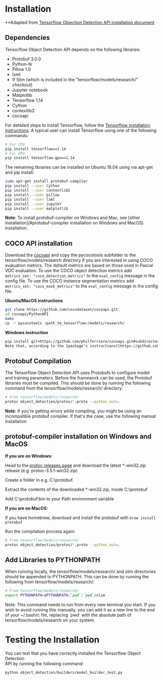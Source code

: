 # Installation

**Adapted from [Tensorflow Objection Detection API installation document](https://github.com/tensorflow/models/blob/master/research/object_detection/g3doc/installation.md)

## Dependencies

Tensorflow Object Detection API depends on the following libraries:

*   Protobuf 3.0.0
*   Python-tk
*   Pillow 1.0
*   lxml
*   tf Slim (which is included in the "tensorflow/models/research/" checkout)
*   Jupyter notebook
*   Matplotlib
*   Tensorflow 1.14
*   Cython
*   contextlib2
*   cocoapi

For detailed steps to install Tensorflow, follow the [Tensorflow installation
instructions](https://www.tensorflow.org/install/). A typical user can install
Tensorflow using one of the following commands:

``` bash
# For CPU
pip install tensorflow==1.14
# For GPU
pip install tensorflow-gpu==1.14
```

The remaining libraries can be installed on Ubuntu 18.04 using via apt-get and pip install:

``` bash
sudo apt-get install protobuf-compiler 
pip install --user Cython
pip install --user contextlib2
pip install --user pillow
pip install --user lxml
pip install --user jupyter
pip install --user matplotlib
```

**Note**: To install protobuf-compiler on Windows and Mac, see [other installation](#protobuf-compiler installation on Windows and MacOS) installation.

## COCO API installation

Download the
[cocoapi](https://github.com/cocodataset/cocoapi) and
copy the pycocotools subfolder to the tensorflow/models/research directory if
you are interested in using COCO evaluation metrics. The default metrics are
based on those used in Pascal VOC evaluation. To use the COCO object detection
metrics add `metrics_set: "coco_detection_metrics"` to the `eval_config` message
in the config file. To use the COCO instance segmentation metrics add
`metrics_set: "coco_mask_metrics"` to the `eval_config` message in the config
file.

**Ubuntu/MacOS instructions**

``` bash
git clone https://github.com/cocodataset/cocoapi.git
cd cocoapi/PythonAPI
make
cp -r pycocotools <path_to_tensorflow>/models/research/
```
**Windows instruction**

``` bash
pip install git+https://github.com/philferriere/cocoapi.git#subdirectory=PythonAPI
Note that, according to the [package’s instructions](https://github.com/philferriere/cocoapi#this-clones-readme), Visual C++ 2015 build tools must be installed and on your path. If they are not, make sure to install them from [here](https://go.microsoft.com/fwlink/?LinkId=691126).
```

## Protobuf Compilation

The Tensorflow Object Detection API uses Protobufs to configure model and
training parameters. Before the framework can be used, the Protobuf libraries
must be compiled. This should be done by running the following command from
the tensorflow/models/research/ directory:

``` bash
# From tensorflow/models/research/
protoc object_detection/protos/*.proto --python_out=.
```

**Note**: If you're getting errors while compiling, you might be using an incompatible protobuf compiler. If that's the case, use the following manual installation

## protobuf-compiler installation on Windows and MacOS

**If you are on Windows:**

Head to the [protoc releases page](https://github.com/protocolbuffers/protobuf/releases) and download the latest *-win32.zip release (e.g. protoc-3.5.1-win32.zip)

Create a folder in e.g. C:\protobuf. 

Extract the contents of the downloaded *-win32.zip, inside C:\protobuf

Add C:\protobuf\bin to your Path environment variable 

**If you are on MacOS:**

If you have homebrew, download and install the protobuf with
```brew install protobuf```

Run the compilation process again:

``` bash
# From tensorflow/models/research/
protoc object_detection/protos/*.proto --python_out=.
```

## Add Libraries to PYTHONPATH

When running locally, the tensorflow/models/research/ and slim directories
should be appended to PYTHONPATH. This can be done by running the following from
tensorflow/models/research/:


``` bash
# From tensorflow/models/research/
export PYTHONPATH=$PYTHONPATH:`pwd`:`pwd`/slim
```

Note: This command needs to run from every new terminal you start. If you wish
to avoid running this manually, you can add it as a new line to the end of your
~/.bashrc file, replacing \`pwd\` with the absolute path of
tensorflow/models/research on your system.

# Testing the Installation

You can test that you have correctly installed the Tensorflow Object Detection\
API by running the following command:

```bash
python object_detection/builders/model_builder_test.py
```